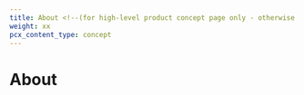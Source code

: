 ```yaml
---
title: About <!--(for high-level product concept page only - otherwise omit this line)-->
weight: xx
pcx_content_type: concept
---
```

 
# About <product or noun phrase>
 
<!---
Provide a brief description of why users should care about this information.

Explain the page topic. Keep paragraphs short and concise to avoid large blocks of text. Feel free to use bulleted lists, notes, and headings for visual breaks.
-->